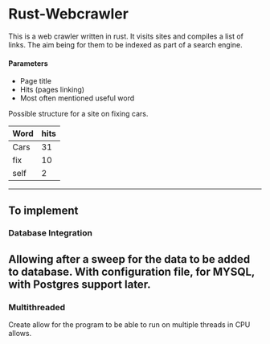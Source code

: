 # Rust-Webcrawler

This is a web crawler written in rust. 
It visits sites and compiles a list of links. The aim being for them to be indexed as part of a search engine.



#### Parameters
- Page title
- Hits (pages linking)
- Most often mentioned useful word

Possible structure for a site on fixing cars.

|Word|hits|
|----|----|
|Cars|31|
|fix|10|
|self|2|



---
## To implement
### Database Integration

Allowing after a sweep for the data to be added to database.
With configuration file, for MYSQL, with Postgres support later.
---
### Multithreaded
Create allow for the program to be able to run on multiple threads in CPU allows.